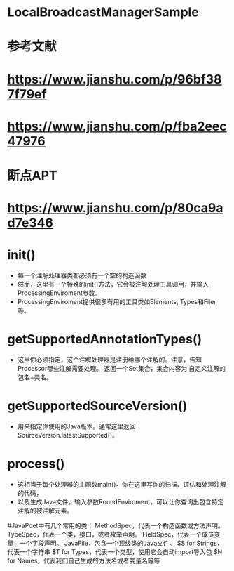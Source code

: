 # LocalBroadcastManagerSample
# 参考文献
# https://www.jianshu.com/p/96bf387f79ef
# https://www.jianshu.com/p/fba2eec47976
# 断点APT
# https://www.jianshu.com/p/80ca9ad7e346


# init()
 * 每一个注解处理器类都必须有一个空的构造函数
 * 然而，这里有一个特殊的init()方法，它会被注解处理工具调用，并输入ProcessingEnviroment参数。
 * ProcessingEnviroment提供很多有用的工具类如Elements, Types和Filer等。

# getSupportedAnnotationTypes()
 * 这里你必须指定，这个注解处理器是注册给哪个注解的。注意，告知Processor哪些注解需要处理。
 返回一个Set集合，集合内容为 自定义注解的包名+类名。

# getSupportedSourceVersion()
 * 用来指定你使用的Java版本。通常这里返回SourceVersion.latestSupported()。

#  process()
 * 这相当于每个处理器的主函数main()。你在这里写你的扫描、评估和处理注解的代码，
 * 以及生成Java文件。输入参数RoundEnviroment，可以让你查询出包含特定注解的被注解元素。
 
 
 
 #JavaPoet中有几个常用的类：
 MethodSpec，代表一个构造函数或方法声明。
 TypeSpec，代表一个类，接口，或者枚举声明。
 FieldSpec，代表一个成员变量，一个字段声明。
 JavaFile，包含一个顶级类的Java文件。
 $S for Strings，代表一个字符串
 $T for Types，代表一个类型，使用它会自动import导入包
 $N for Names，代表我们自己生成的方法名或者变量名等等
 